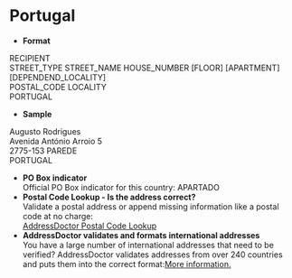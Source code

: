 Portugal
========

- **Format**

RECIPIENT  
STREET_TYPE STREET_NAME HOUSE_NUMBER [FLOOR] [APARTMENT]  
[DEPENDEND_LOCALITY]  
POSTAL_CODE LOCALITY  
PORTUGAL
- **Sample**

Augusto Rodrigues  
Avenida António Arroio 5  
2775-153 PAREDE  
PORTUGAL
- **PO Box indicator**  
Official PO Box indicator for this country: APARTADO
- **Postal Code Lookup - Is the address correct?**  
Validate a postal address or append missing information like a postal code at no charge:  
[AddressDoctor Postal Code Lookup](http://lookup.addressdoctor.com/lookup/default.aspx?lang=en&country=PRT)
- **AddressDoctor validates and formats international addresses**  
You have a large number of international addresses that need to be verified? AddressDoctor validates addresses from over 240 countries and puts them into the correct format:[More information.](index.php?id=31&L=1)